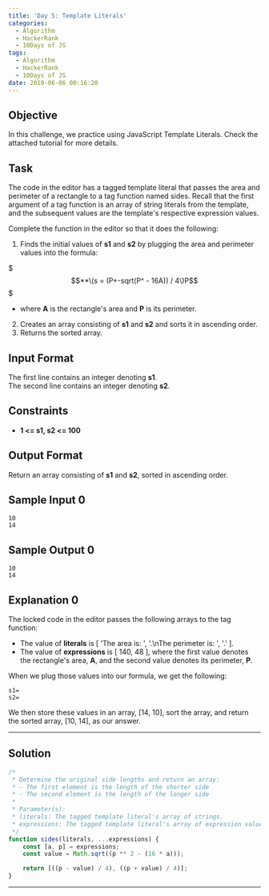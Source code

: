 ```yaml
---
title: 'Day 5: Template Literals'
categories:
  - Algorithm
  - HackerRank
  - 10Days of JS
tags:
  - Algorithm
  - HackerRank
  - 10Days of JS
date: 2019-06-06 00:16:20
---
```


## Objective

In this challenge, we practice using JavaScript Template Literals. Check the attached tutorial for more details.


## Task

The code in the editor has a tagged template literal that passes the area and perimeter of a rectangle to a tag function named sides. Recall that the first argument of a tag function is an array of string literals from the template, and the subsequent values are the template's respective expression values.

Complete the function in the editor so that it does the following:

1. Finds the initial values of **s1** and **s2** by plugging the area and perimeter values into the formula:

$$$**\(s = (P+-sqrt(P^ - 16A)) / 4\)P$$$

- where **A** is the rectangle's area and **P** is its perimeter.

2. Creates an array consisting of **s1** and **s2** and sorts it in ascending order.
3. Returns the sorted array.


## Input Format

The first line contains an integer denoting **s1**. <br/>
The second line contains an integer denoting **s2**.
   

## Constraints
   
- **1 <= s1, s2 <= 100**


## Output Format
   
Return an array consisting of **s1** and **s2**, sorted in ascending order.


## Sample Input 0
```
10
14
```

## Sample Output 0
```
10
14
```

## Explanation 0
   
The locked code in the editor passes the following arrays to the tag function:

- The value of **literals** is [ 'The area is: ', '.\nThe perimeter is: ', '.' ].
- The value of **expressions** is [ 140, 48 ], where the first value denotes the rectangle's area, **A**, and the second value denotes its perimeter, **P**.

When we plug those values into our formula, we get the following:<br/>

```
s1=
s2=

```

We then store these values in an array, [14, 10], sort the array, and return the sorted array, [10, 14], as our answer.

---

## Solution

```javascript
/*
 * Determine the original side lengths and return an array:
 * - The first element is the length of the shorter side
 * - The second element is the length of the longer side
 * 
 * Parameter(s):
 * literals: The tagged template literal's array of strings.
 * expressions: The tagged template literal's array of expression values (i.e., [area, perimeter]).
 */
function sides(literals, ...expressions) {
    const [a, p] = expressions;
    const value = Math.sqrt((p ** 2 - (16 * a)));

    return [((p - value) / 4), ((p + value) / 4)];
}
```

---